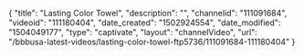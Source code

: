 {
    "title": "Lasting Color Towel",
    "description": "",
    "channelid": "111091684",
    "videoid": "111180404",
    "date_created": "1502924554",
    "date_modified": "1504049177",
    "type": "captivate",
    "layout": "channelVideo",
    "url": "\/bbbusa-latest-videos\/lasting-color-towel-ftp5736\/111091684-111180404"
}